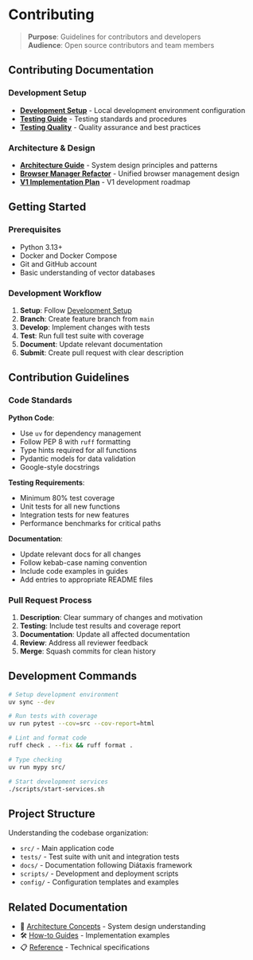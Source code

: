 # Contributing

> **Purpose**: Guidelines for contributors and developers  
> **Audience**: Open source contributors and team members

## Contributing Documentation

### Development Setup
- [**Development Setup**](./development-setup.md) - Local development environment configuration
- [**Testing Guide**](../contributing/testing-guide.md) - Testing standards and procedures
- [**Testing Quality**](../contributing/testing-quality.md) - Quality assurance and best practices

### Architecture & Design
- [**Architecture Guide**](../contributing/architecture-guide.md) - System design principles and patterns
- [**Browser Manager Refactor**](../contributing/browser-manager-refactor.md) - Unified browser management design
- [**V1 Implementation Plan**](../contributing/v1-implementation-plan.md) - V1 development roadmap

## Getting Started

### Prerequisites
- Python 3.13+
- Docker and Docker Compose
- Git and GitHub account
- Basic understanding of vector databases

### Development Workflow

1. **Setup**: Follow [Development Setup](./development-setup.md)
2. **Branch**: Create feature branch from `main`
3. **Develop**: Implement changes with tests
4. **Test**: Run full test suite with coverage
5. **Document**: Update relevant documentation
6. **Submit**: Create pull request with clear description

## Contribution Guidelines

### Code Standards

**Python Code**:
- Use `uv` for dependency management
- Follow PEP 8 with `ruff` formatting
- Type hints required for all functions
- Pydantic models for data validation
- Google-style docstrings

**Testing Requirements**:
- Minimum 80% test coverage
- Unit tests for all new functions
- Integration tests for new features
- Performance benchmarks for critical paths

**Documentation**:
- Update relevant docs for all changes
- Follow kebab-case naming convention
- Include code examples in guides
- Add entries to appropriate README files

### Pull Request Process

1. **Description**: Clear summary of changes and motivation
2. **Testing**: Include test results and coverage report
3. **Documentation**: Update all affected documentation
4. **Review**: Address all reviewer feedback
5. **Merge**: Squash commits for clean history

## Development Commands

```bash
# Setup development environment
uv sync --dev

# Run tests with coverage
uv run pytest --cov=src --cov-report=html

# Lint and format code
ruff check . --fix && ruff format .

# Type checking
uv run mypy src/

# Start development services
./scripts/start-services.sh
```

## Project Structure

Understanding the codebase organization:
- `src/` - Main application code
- `tests/` - Test suite with unit and integration tests
- `docs/` - Documentation following Diátaxis framework
- `scripts/` - Development and deployment scripts
- `config/` - Configuration templates and examples

## Related Documentation

- 🧠 [Architecture Concepts](../concepts/architecture/) - System design understanding
- 🛠️ [How-to Guides](../how-to-guides/) - Implementation examples
- 📋 [Reference](../reference/) - Technical specifications